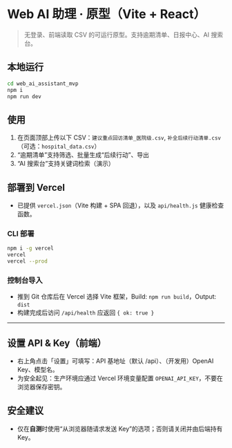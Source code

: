 
# Web AI 助理 · 原型（Vite + React）

> 无登录、前端读取 CSV 的可运行原型。支持逾期清单、日报中心、AI 搜索台。

## 本地运行
```bash
cd web_ai_assistant_mvp
npm i
npm run dev
```

## 使用
1. 在页面顶部上传以下 CSV：`建议重点回访清单_医院级.csv`, `补全后续行动清单.csv`（可选：`hospital_data.csv`）
2. “逾期清单”支持筛选、批量生成“后续行动”、导出
3. “AI 搜索台”支持关键词检索（演示）

## 部署到 Vercel
- 已提供 `vercel.json`（Vite 构建 + SPA 回退），以及 `api/health.js` 健康检查函数。

### CLI 部署
```bash
npm i -g vercel
vercel
vercel --prod
```

### 控制台导入
- 推到 Git 仓库后在 Vercel 选择 Vite 框架，Build: `npm run build`，Output: `dist`
- 构建完成后访问 `/api/health` 应返回 `{ ok: true }`


---

## 设置 API & Key（前端）
- 右上角点击「设置」可填写：API 基地址（默认 /api）、（开发用）OpenAI Key、模型名。
- 为安全起见：生产环境应通过 Vercel 环境变量配置 `OPENAI_API_KEY`，不要在浏览器保存密钥。

## 安全建议
- 仅在**自测**时使用“从浏览器随请求发送 Key”的选项；否则请关闭并由后端持有 Key。
